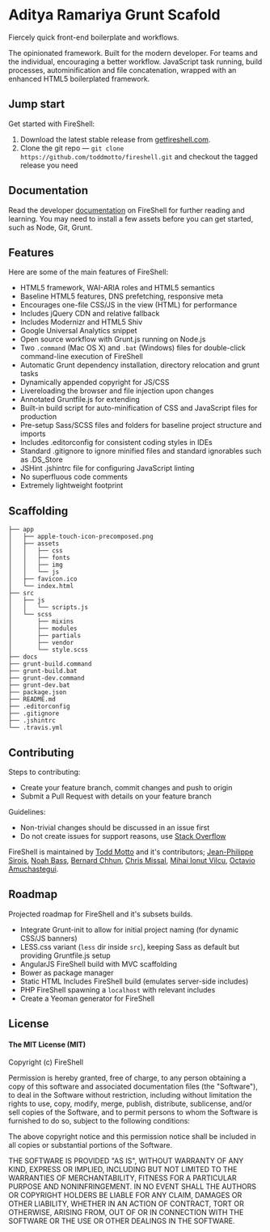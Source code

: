 # Aditya Ramariya Grunt Scafold

Fiercely quick front-end boilerplate and workflows.

The opinionated  framework. Built for the modern developer. For teams and the individual, encouraging a better workflow. JavaScript task running, build processes, autominification and file concatenation, wrapped with an enhanced HTML5 boilerplated framework.

## Jump start

Get started with FireShell:

1. Download the latest stable release from
   [getfireshell.com](http://getfireshell.com).
2. Clone the git repo — `git clone
   https://github.com/toddmotto/fireshell.git` and checkout the tagged release you need

## Documentation

Read the developer [documentation](//github.com/toddmotto/fireshell/blob/master/docs/DOCS.md) on FireShell for further reading and learning. You may need to install a few assets before you can get started, such as Node, Git, Grunt.

## Features

Here are some of the main features of FireShell:

* HTML5 framework, WAI-ARIA roles and HTML5 semantics
* Baseline HTML5 features, DNS prefetching, responsive meta
* Encourages one-file CSS/JS in the view (HTML) for performance
* Includes jQuery CDN and relative fallback
* Includes Modernizr and HTML5 Shiv
* Google Universal Analytics snippet
* Open source workflow with Grunt.js running on Node.js
* Two `.command` (Mac OS X) and `.bat` (Windows) files for double-click command-line execution of FireShell
* Automatic Grunt dependency installation, directory relocation and grunt tasks
* Dynamically appended copyright for JS/CSS
* Livereloading the browser and file injection upon changes
* Annotated Gruntfile.js for extending
* Built-in build script for auto-minification of CSS and JavaScript files for production
* Pre-setup Sass/SCSS files and folders for baseline project structure and imports
* Includes .editorconfig for consistent coding styles in IDEs
* Standard .gitignore to ignore minified files and standard ignorables such as .DS_Store
* JSHint .jshintrc file for configuring JavaScript linting
* No superfluous code comments
* Extremely lightweight footprint

## Scaffolding

````
├── app
│   ├── apple-touch-icon-precomposed.png
│   ├── assets
│   │   ├── css
│   │   ├── fonts
│   │   ├── img
│   │   └── js
│   ├── favicon.ico
│   └── index.html
├── src
│   ├── js
│   │   └── scripts.js
│   └── scss
│       ├── mixins
│       ├── modules
│       ├── partials
│       ├── vendor
│       └── style.scss
├── docs
├── grunt-build.command
├── grunt-build.bat
├── grunt-dev.command
├── grunt-dev.bat
├── package.json
├── README.md
├── .editorconfig
├── .gitignore
├── .jshintrc
└── .travis.yml
````

## Contributing

Steps to contributing:

* Create your feature branch, commit changes and push to origin
* Submit a Pull Request with details on your feature branch

Guidelines:
* Non-trivial changes should be discussed in an issue first
* Do not create issues for support reasons, use [Stack Overflow](http://stackoverflow.com)

FireShell is maintained by [Todd Motto](//github.com/toddmotto) and it's contributors; [Jean-Philippe Sirois](//github.com/jpsirois), [Noah Bass](//github.com/noahbass), [Bernard Chhun](//github.com/bchhun), [Chris Missal](//github.com/ChrisMissal), [Mihai Ionut Vilcu](//github.com/ionutvmi), [Octavio Amuchastegui](//github.com/octavioamu).

## Roadmap

Projected roadmap for FireShell and it's subsets builds.

* Integrate Grunt-init to allow for initial project naming (for dynamic CSS/JS banners)
* LESS.css variant (`less` dir inside `src`), keeping Sass as default but providing Gruntfile.js setup
* AngularJS FireShell build with MVC scaffolding
* Bower as package manager
* Static HTML Includes FireShell build (emulates server-side includes)
* PHP FireShell spawning a `localhost` with relevant includes
* Create a Yeoman generator for FireShell

## License

#### The MIT License (MIT)

Copyright (c) FireShell

Permission is hereby granted, free of charge, to any person obtaining a copy of
this software and associated documentation files (the "Software"), to deal in
the Software without restriction, including without limitation the rights to
use, copy, modify, merge, publish, distribute, sublicense, and/or sell copies
of the Software, and to permit persons to whom the Software is furnished to do
so, subject to the following conditions:

The above copyright notice and this permission notice shall be included in all
copies or substantial portions of the Software.

THE SOFTWARE IS PROVIDED "AS IS", WITHOUT WARRANTY OF ANY KIND, EXPRESS OR
IMPLIED, INCLUDING BUT NOT LIMITED TO THE WARRANTIES OF MERCHANTABILITY,
FITNESS FOR A PARTICULAR PURPOSE AND NONINFRINGEMENT. IN NO EVENT SHALL THE
AUTHORS OR COPYRIGHT HOLDERS BE LIABLE FOR ANY CLAIM, DAMAGES OR OTHER
LIABILITY, WHETHER IN AN ACTION OF CONTRACT, TORT OR OTHERWISE, ARISING FROM,
OUT OF OR IN CONNECTION WITH THE SOFTWARE OR THE USE OR OTHER DEALINGS IN THE
SOFTWARE.
